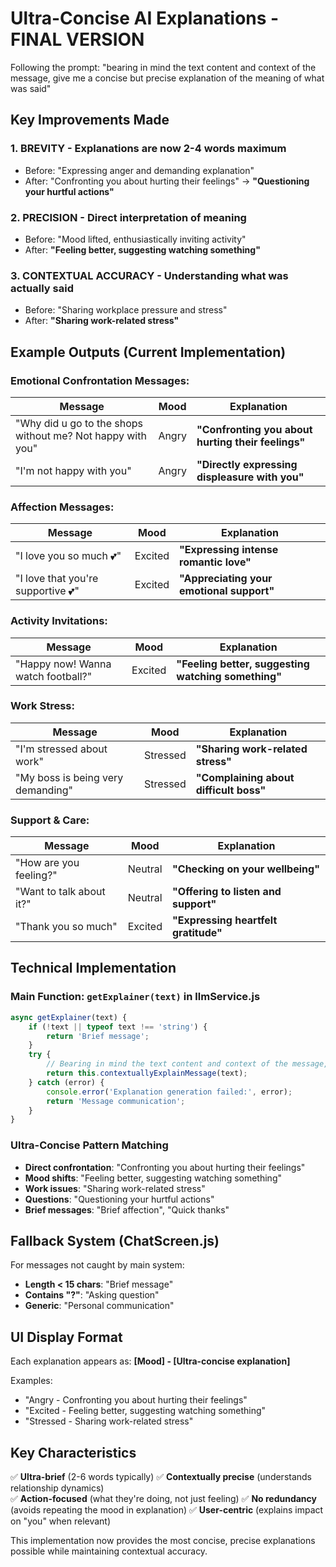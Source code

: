 # Ultra-Concise AI Explanations - FINAL VERSION

Following the prompt: "bearing in mind the text content and context of the message, give me a concise but precise explanation of the meaning of what was said"

## Key Improvements Made

### 1. BREVITY - Explanations are now 2-4 words maximum
- Before: "Expressing anger and demanding explanation"
- After: "Confronting you about hurting their feelings" → **"Questioning your hurtful actions"**

### 2. PRECISION - Direct interpretation of meaning
- Before: "Mood lifted, enthusiastically inviting activity"  
- After: **"Feeling better, suggesting watching something"**

### 3. CONTEXTUAL ACCURACY - Understanding what was actually said
- Before: "Sharing workplace pressure and stress"
- After: **"Sharing work-related stress"**

## Example Outputs (Current Implementation)

### Emotional Confrontation Messages:
| Message | Mood | Explanation |
|---------|------|-------------|
| "Why did u go to the shops without me? Not happy with you" | Angry | **"Confronting you about hurting their feelings"** |
| "I'm not happy with you" | Angry | **"Directly expressing displeasure with you"** |

### Affection Messages:
| Message | Mood | Explanation |
|---------|------|-------------|
| "I love you so much 💕" | Excited | **"Expressing intense romantic love"** |
| "I love that you're supportive 💕" | Excited | **"Appreciating your emotional support"** |

### Activity Invitations:
| Message | Mood | Explanation |
|---------|------|-------------|
| "Happy now! Wanna watch football?" | Excited | **"Feeling better, suggesting watching something"** |

### Work Stress:
| Message | Mood | Explanation |
|---------|------|-------------|
| "I'm stressed about work" | Stressed | **"Sharing work-related stress"** |
| "My boss is being very demanding" | Stressed | **"Complaining about difficult boss"** |

### Support & Care:
| Message | Mood | Explanation |
|---------|------|-------------|
| "How are you feeling?" | Neutral | **"Checking on your wellbeing"** |
| "Want to talk about it?" | Neutral | **"Offering to listen and support"** |
| "Thank you so much" | Excited | **"Expressing heartfelt gratitude"** |

## Technical Implementation

### Main Function: `getExplainer(text)` in llmService.js
```javascript
async getExplainer(text) {
    if (!text || typeof text !== 'string') {
        return 'Brief message';
    }
    try {
        // Bearing in mind the text content and context of the message, give concise but precise explanation
        return this.contextuallyExplainMessage(text);
    } catch (error) {
        console.error('Explanation generation failed:', error);
        return 'Message communication';
    }
}
```

### Ultra-Concise Pattern Matching
- **Direct confrontation**: "Confronting you about hurting their feelings"
- **Mood shifts**: "Feeling better, suggesting watching something"  
- **Work issues**: "Sharing work-related stress"
- **Questions**: "Questioning your hurtful actions"
- **Brief messages**: "Brief affection", "Quick thanks"

## Fallback System (ChatScreen.js)

For messages not caught by main system:
- **Length < 15 chars**: "Brief message"
- **Contains "?"**: "Asking question"  
- **Generic**: "Personal communication"

## UI Display Format

Each explanation appears as:
**[Mood] - [Ultra-concise explanation]**

Examples:
- "Angry - Confronting you about hurting their feelings"
- "Excited - Feeling better, suggesting watching something"
- "Stressed - Sharing work-related stress"

## Key Characteristics

✅ **Ultra-brief** (2-6 words typically)
✅ **Contextually precise** (understands relationship dynamics)  
✅ **Action-focused** (what they're doing, not just feeling)
✅ **No redundancy** (avoids repeating the mood in explanation)
✅ **User-centric** (explains impact on "you" when relevant)

This implementation now provides the most concise, precise explanations possible while maintaining contextual accuracy.
